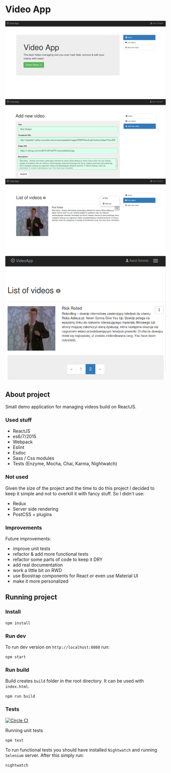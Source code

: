 # Video App
![](./screens/1.png)
![](./screens/2.png)
![](./screens/3.png)
![](./screens/4.png)
## About project
Small demo application for managing videos build on ReactJS.

### Used stuff
- ReactJS
- es6/7/2015
- Webpack
- Eslint
- Esdoc
- Sass / Css modules
- Tests (Enzyme, Mocha, Chai, Karma, Nightwatch)

### Not used
Given the size of the project and the time to do this project I decided to keep it simple and not to overkill it with
fancy stuff. So I didn't use:
- Redux
- Server side rendering
- PostCSS + plugins

### Improvements
Future improvements:
- improve unit tests
- refactor & add more functional tests
- refactor some parts of code to keep it DRY
- add real documentation
- work a little bit on RWD
- use Boostrap components for React or even use Material UI
- make it more personalized

## Running project

### Install
```
npm install
```

### Run dev
To run dev version on `http://localhost:8080` run:
```
npm start
```

### Run build
Build creates `build` folder in the root directory. It can be used with `index.html`.
```
npm run build
```

### Tests
[![Circle CI](https://circleci.com/gh/karolgorecki/video-app/tree/dev.svg?style=svg)](https://circleci.com/gh/karolgorecki/video-app/tree/dev)

Running unit tests
```
npm test
```

To run functional tests you should have installed `Nightwatch` and running `Selenium` server. After this simply run:
```
nightwatch
```
